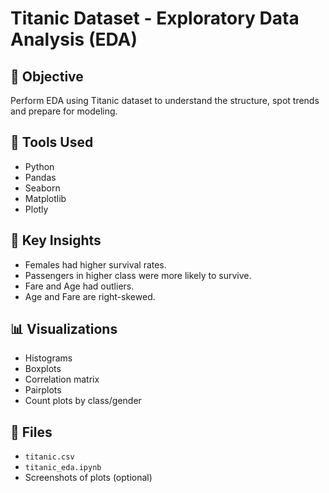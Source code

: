 # Titanic Dataset - Exploratory Data Analysis (EDA)

## 📌 Objective
Perform EDA using Titanic dataset to understand the structure, spot trends and prepare for modeling.

## 🔧 Tools Used
- Python
- Pandas
- Seaborn
- Matplotlib
- Plotly

## 🧪 Key Insights
- Females had higher survival rates.
- Passengers in higher class were more likely to survive.
- Fare and Age had outliers.
- Age and Fare are right-skewed.

## 📊 Visualizations
- Histograms
- Boxplots
- Correlation matrix
- Pairplots
- Count plots by class/gender

## 📂 Files
- `titanic.csv`
- `titanic_eda.ipynb`
- Screenshots of plots (optional)
